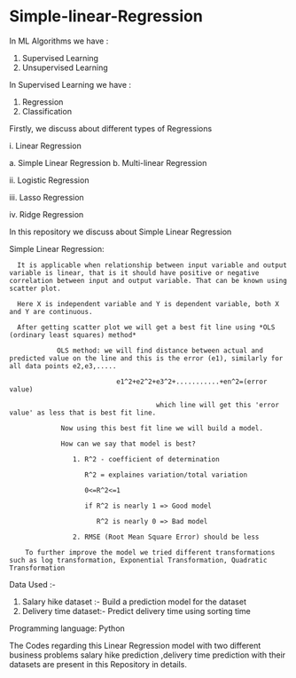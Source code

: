 # Simple-linear-Regression
In ML Algorithms we have :
1.	Supervised Learning
2.	Unsupervised Learning

In Supervised Learning we have :

1.	Regression
2.	Classification

Firstly, we discuss about different types of Regressions

i.	Linear Regression

a.	Simple Linear Regression
b.	Multi-linear Regression

ii.	Logistic Regression

iii.	Lasso Regression

iv.	Ridge Regression

In this repository we discuss about Simple Linear Regression

Simple Linear Regression:

      It is applicable when relationship between input variable and output variable is linear, that is it should have positive or negative correlation between input and output variable. That can be known using scatter plot.
      
      Here X is independent variable and Y is dependent variable, both X and Y are continuous.
      
      After getting scatter plot we will get a best fit line using *OLS (ordinary least squares) method*
      
                OLS method: we will find distance between actual and predicted value on the line and this is the error (e1), similarly for all data points e2,e3,.....
                
                               e1^2+e2^2+e3^2+...........+en^2=(error value)
                               
                                         which line will get this 'error value' as less that is best fit line.
                                         
                 Now using this best fit line we will build a model.
                 
                 How can we say that model is best?
                 
                    1. R^2 - coefficient of determination
                    
                       R^2 = explaines variation/total variation
                       
                       0<=R^2<=1
                       
                       if R^2 is nearly 1 => Good model
                       
                          R^2 is nearly 0 => Bad model
                          
                    2. RMSE (Root Mean Square Error) should be less 
                    
        To further improve the model we tried different transformations such as log transformation, Exponential Transformation, Quadratic Transformation

Data Used :-

1)	Salary hike dataset :- Build a prediction model for the dataset
2)	Delivery time dataset:- Predict delivery time using sorting time

Programming language: Python

The Codes regarding this Linear Regression model with two different business problems salary hike prediction ,delivery time prediction with their datasets are present in this Repository in details.

